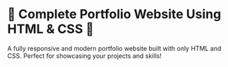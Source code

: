 # 🌟 Complete Portfolio Website Using HTML & CSS 🌟  
A fully responsive and modern portfolio website built with only HTML and CSS. Perfect for showcasing your projects and skills!

